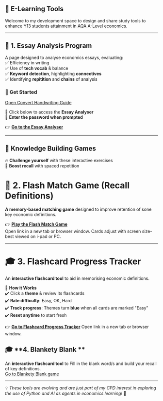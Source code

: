 ## 📌 E-Learning Tools 
Welcome to my development space to design and share study tools to enhance Y13 students attainment in AQA A-Level economics.  

---

## 📝 **1. Essay Analysis Program**  
A page designed to analyse economics essays, evaluating:  
✅ Efficiency in writing  
✅ Use of **tech vocab** & balance  
✅ **Keyword detection**, highlighting **connectives**  
✅ Identifying **repitition** and **chains** of analysis  

### 🚀 **Get Started**  
[Open Convert Handwriting Guide](Handwriting/convert_handwriting.html)

🔹 Click below to access the **Essay Analyser**  
🔹 **Enter the password when prompted**  

👉 **[Go to the Essay Analyser](dsanamycc20plus4.html)**  

---
## 🎯 **Knowledge Building Games**
🔥 **Challenge yourself** with these interactive exercises  
🧠 **Boost recall** with spaced repetition 

# 🎯 **2. Flash Match Game** (Recall Definitions)  
**A memory-based matching game** designed to improve retention of sone key economic definitions.  

👉 **[Play the Flash Match Game](matchinggamekl.html)**  
Open link in a new tab or browser window. Cards adjust with screen size- best viewed on i-pad or PC.

---

# 🎓 **3. Flashcard Progress Tracker**  
An **interactive flashcard tool** to aid in memorising economic definitions.  

📌 **How it Works**  
✔️  Click a **theme** & review its flashcards  
✔️ **Rate difficulty**: Easy, OK, Hard  
✔️ **Track progress**: Themes turn **blue** when all cards are marked "Easy"  
✔️ **Reset anytime** to start fresh  

👉 **[Go to Flashcard Progress Tracker](Flashcardprogress8.html)**
Open link in a new tab or browser window.

## 🎓 **4. Blankety Blank **  
An **interactive flashcard tool** to Fill in the blank word/s and build your recall of key definitions.  
[Go to Blankety Blank game](blanketyblank2.html)

---

💡 *These tools are evolving and are just part of my CPD interest in exploring the use of Python and AI as agents in economics learning!* 🚀  

